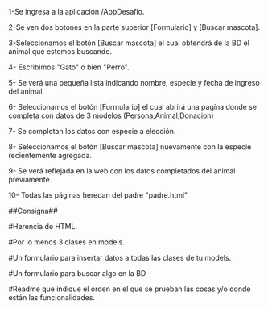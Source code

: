 1-Se ingresa a la aplicación /AppDesafio.

2-Se ven dos botones en la parte superior [Formulario] y [Buscar mascota].

3-Seleccionamos el botón [Buscar mascota] el cual obtendrá de la BD el animal que estemos buscando.

4- Escribimos "Gato" o bien "Perro".

5- Se verá una pequeña lista indicando nombre, especie y fecha de ingreso del animal.

6- Seleccionamos el botón [Formulario] el cual abrirá una pagína donde se completa con datos de 3 modelos (Persona,Animal,Donacion)

7- Se completan los datos con especie a elección.

8- Seleccionamos el botón [Buscar mascota] nuevamente con la especie recientemente agregada.

9- Se verá reflejada en la web con los datos completados del animal previamente.

10- Todas las páginas heredan del padre "padre.html"


##Consigna##

#Herencia de HTML.

#Por lo menos 3 clases en models.

#Un formulario para insertar datos a todas las clases de tu models.

#Un formulario para buscar algo en la BD

#Readme que indique el orden en el que se prueban las cosas y/o donde están las funcionalidades.

###

